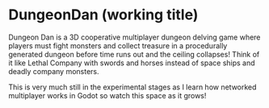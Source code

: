 # DungeonDan (working title)

Dungeon Dan is a 3D cooperative multiplayer dungeon delving game where players must fight monsters and collect treasure in a procedurally generated dungeon before time runs out and the ceiling collapses! Think of it like Lethal Company with swords and horses instead of space ships and deadly company monsters.

This is very much still in the experimental stages as I learn how networked multiplayer works in Godot so watch this space as it grows!
